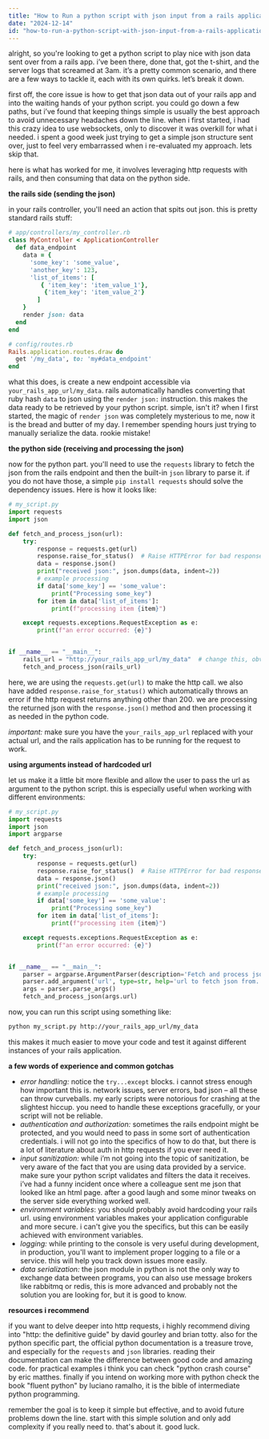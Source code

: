 ```yaml
---
title: "How to Run a python script with json input from a rails application?"
date: "2024-12-14"
id: "how-to-run-a-python-script-with-json-input-from-a-rails-application"
---
```


alright, so you're looking to get a python script to play nice with json data sent over from a rails app. i’ve been there, done that, got the t-shirt, and the server logs that screamed at 3am. it’s a pretty common scenario, and there are a few ways to tackle it, each with its own quirks. let’s break it down.

first off, the core issue is how to get that json data out of your rails app and into the waiting hands of your python script. you could go down a few paths, but i’ve found that keeping things simple is usually the best approach to avoid unnecessary headaches down the line. when i first started, i had this crazy idea to use websockets, only to discover it was overkill for what i needed. i spent a good week just trying to get a simple json structure sent over, just to feel very embarrassed when i re-evaluated my approach. lets skip that.

here is what has worked for me, it involves leveraging http requests with rails, and then consuming that data on the python side.

**the rails side (sending the json)**

in your rails controller, you'll need an action that spits out json. this is pretty standard rails stuff:

```ruby
# app/controllers/my_controller.rb
class MyController < ApplicationController
  def data_endpoint
    data = {
      'some_key': 'some_value',
      'another_key': 123,
      'list_of_items': [
         { 'item_key': 'item_value_1'},
          {'item_key': 'item_value_2'}
        ]
    }
    render json: data
  end
end
```
```ruby
# config/routes.rb
Rails.application.routes.draw do
  get '/my_data', to: 'my#data_endpoint'
end
```

what this does, is create a new endpoint accessible via `your_rails_app_url/my_data`. rails automatically handles converting that ruby hash `data` to json using the `render json:` instruction. this makes the data ready to be retrieved by your python script. simple, isn't it? when I first started, the magic of `render json` was completely mysterious to me, now it is the bread and butter of my day. I remember spending hours just trying to manually serialize the data. rookie mistake!

**the python side (receiving and processing the json)**

now for the python part. you'll need to use the `requests` library to fetch the json from the rails endpoint and then the built-in `json` library to parse it. if you do not have those, a simple `pip install requests` should solve the dependency issues. Here is how it looks like:

```python
# my_script.py
import requests
import json

def fetch_and_process_json(url):
    try:
        response = requests.get(url)
        response.raise_for_status()  # Raise HTTPError for bad responses (4xx or 5xx)
        data = response.json()
        print("received json:", json.dumps(data, indent=2))
        # example processing
        if data['some_key'] == 'some_value':
            print("Processing some_key")
        for item in data['list_of_items']:
            print(f"processing item {item}")

    except requests.exceptions.RequestException as e:
        print(f"an error occurred: {e}")


if __name__ == "__main__":
    rails_url = "http://your_rails_app_url/my_data"  # change this, obviously
    fetch_and_process_json(rails_url)

```

here, we are using the `requests.get(url)` to make the http call. we also have added `response.raise_for_status()` which automatically throws an error if the http request returns anything other than 200. we are processing the returned json with the `response.json()` method and then processing it as needed in the python code.

*important:* make sure you have the `your_rails_app_url` replaced with your actual url, and the rails application has to be running for the request to work.

**using arguments instead of hardcoded url**

let us make it a little bit more flexible and allow the user to pass the url as argument to the python script. this is especially useful when working with different environments:

```python
# my_script.py
import requests
import json
import argparse

def fetch_and_process_json(url):
    try:
        response = requests.get(url)
        response.raise_for_status()  # Raise HTTPError for bad responses (4xx or 5xx)
        data = response.json()
        print("received json:", json.dumps(data, indent=2))
        # example processing
        if data['some_key'] == 'some_value':
            print("Processing some_key")
        for item in data['list_of_items']:
            print(f"processing item {item}")

    except requests.exceptions.RequestException as e:
        print(f"an error occurred: {e}")


if __name__ == "__main__":
    parser = argparse.ArgumentParser(description='Fetch and process json from a url.')
    parser.add_argument('url', type=str, help='url to fetch json from.')
    args = parser.parse_args()
    fetch_and_process_json(args.url)

```

now, you can run this script using something like:

```bash
python my_script.py http://your_rails_app_url/my_data
```

this makes it much easier to move your code and test it against different instances of your rails application.

**a few words of experience and common gotchas**

*   *error handling:* notice the `try...except` blocks. i cannot stress enough how important this is. network issues, server errors, bad json – all these can throw curveballs. my early scripts were notorious for crashing at the slightest hiccup. you need to handle these exceptions gracefully, or your script will not be reliable.
*   *authentication and authorization:* sometimes the rails endpoint might be protected, and you would need to pass in some sort of authentication credentials. i will not go into the specifics of how to do that, but there is a lot of literature about auth in http requests if you ever need it.
*   *input sanitization:* while i’m not going into the topic of sanitization, be very aware of the fact that you are using data provided by a service. make sure your python script validates and filters the data it receives. i’ve had a funny incident once where a colleague sent me json that looked like an html page. after a good laugh and some minor tweaks on the server side everything worked well.
*   *environment variables*: you should probably avoid hardcoding your rails url. using environment variables makes your application configurable and more secure. i can't give you the specifics, but this can be easily achieved with environment variables.
*   *logging:* while printing to the console is very useful during development, in production, you'll want to implement proper logging to a file or a service. this will help you track down issues more easily.
*   *data serialization:* the json module in python is not the only way to exchange data between programs, you can also use message brokers like rabbitmq or redis, this is more advanced and probably not the solution you are looking for, but it is good to know.

**resources i recommend**

if you want to delve deeper into http requests, i highly recommend diving into "http: the definitive guide" by david gourley and brian totty. also for the python specific part, the official python documentation is a treasure trove, and especially for the `requests` and `json` libraries. reading their documentation can make the difference between good code and amazing code. for practical examples i think you can check "python crash course" by eric matthes. finally if you intend on working more with python check the book "fluent python" by luciano ramalho, it is the bible of intermediate python programming.

remember the goal is to keep it simple but effective, and to avoid future problems down the line. start with this simple solution and only add complexity if you really need to. that's about it. good luck.
